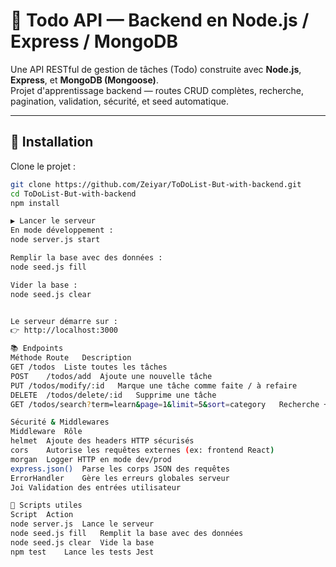 # 🧩 Todo API — Backend en Node.js / Express / MongoDB

Une API RESTful de gestion de tâches (Todo) construite avec **Node.js**, **Express**, et **MongoDB (Mongoose)**.  
Projet d'apprentissage backend — routes CRUD complètes, recherche, pagination, validation, sécurité, et seed automatique.

---

## 🚀 Installation

Clone le projet :
```bash
git clone https://github.com/Zeiyar/ToDoList-But-with-backend.git
cd ToDoList-But-with-backend
npm install

▶️ Lancer le serveur
En mode développement :
node server.js start

Remplir la base avec des données :
node seed.js fill

Vider la base :
node seed.js clear


Le serveur démarre sur :
👉 http://localhost:3000

📚 Endpoints
Méthode	Route	Description
GET	/todos	Liste toutes les tâches
POST	/todos/add	Ajoute une nouvelle tâche
PUT	/todos/modify/:id	Marque une tâche comme faite / à refaire
DELETE	/todos/delete/:id	Supprime une tâche
GET	/todos/search?term=learn&page=1&limit=5&sort=category	Recherche + pagination + tri

Sécurité & Middlewares
Middleware	Rôle
helmet	Ajoute des headers HTTP sécurisés
cors	Autorise les requêtes externes (ex: frontend React)
morgan	Logger HTTP en mode dev/prod
express.json()	Parse les corps JSON des requêtes
ErrorHandler	Gère les erreurs globales serveur
Joi	Validation des entrées utilisateur

🧠 Scripts utiles
Script	Action
node server.js	Lance le serveur
node seed.js fill	Remplit la base avec des données
node seed.js clear	Vide la base
npm test	Lance les tests Jest
